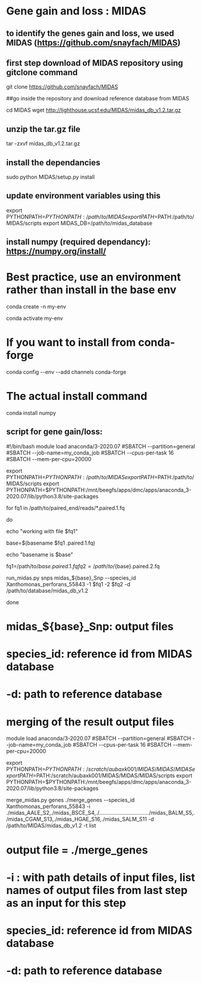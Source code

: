#        Gene gain and loss : MIDAS                       

## to identify the genes gain and loss, we used MIDAS (https://github.com/snayfach/MIDAS)
## first step download of MIDAS repository using gitclone command 

git clone https://github.com/snayfach/MIDAS

##go inside the repository and download reference database from MIDAS

cd MIDAS
wget http://lighthouse.ucsf.edu/MIDAS/midas_db_v1.2.tar.gz 

## unzip the tar.gz file

tar -zxvf midas_db_v1.2.tar.gz

## install the dependancies

sudo python MIDAS/setup.py install

## update environment variables using this

export PYTHONPATH=$PYTHONPATH:/path/to/MIDAS
export PATH=$PATH:/path/to/MIDAS/scripts
export MIDAS_DB=/path/to/midas_database

## install numpy (required dependancy): https://numpy.org/install/
# Best practice, use an environment rather than install in the base env

conda create -n my-env

conda activate my-env

# If you want to install from conda-forge

conda config --env --add channels conda-forge

# The actual install command

conda install numpy


## script for gene gain/loss: 

#!/bin/bash
module load anaconda/3-2020.07
#SBATCH --partition=general
#SBATCH --job-name=my_conda_job
#SBATCH --cpus-per-task 16
#SBATCH --mem-per-cpu=20000

export PYTHONPATH=$PYTHONPATH:/path/to/MIDAS
export PATH=$PATH:/path/to/MIDAS/scripts
export PYTHONPATH=$PYTHONPATH:/mnt/beegfs/apps/dmc/apps/anaconda_3-2020.07/lib/python3.8/site-packages

for fq1 in /path/to/paired_end/reads/*.paired.1.fq

do

echo "working with file $fq1"

base=$(basename $fq1 .paired.1.fq)

echo "basename is $base"

fq1=/path/to/${base}.paired.1.fq
fq2=/path/to/${base}.paired.2.fq

run_midas.py snps midas_${base}_Snp --species_id Xanthomonas_perforans_55843 -1 $fq1 -2 $fq2
-d /path/to/database/midas_db_v1.2

done
 
# midas_${base}_Snp: output files
# species_id: reference id from MIDAS database
# -d: path to reference database


# merging of the result output files

module load anaconda/3-2020.07
#SBATCH --partition=general
#SBATCH --job-name=my_conda_job
#SBATCH --cpus-per-task 16
#SBATCH --mem-per-cpu=20000

export PYTHONPATH=$PYTHONPATH:/scratch/aubaxk001/MIDAS/MIDAS/MIDAS
export PATH=$PATH:/scratch/aubaxk001/MIDAS/MIDAS/MIDAS/scripts
export PYTHONPATH=$PYTHONPATH:/mnt/beegfs/apps/dmc/apps/anaconda_3-2020.07/lib/python3.8/site-packages
 
merge_midas.py genes ./merge_genes --species_id Xanthomonas_perforans_55843 -i ./midas_AALE_S2,./midas_BSCE_S4,./................................./midas_BALM_S5,./midas_CGAM_S13,./midas_HGAE_S16,./midas_SALM_S11 -d /path/to/MIDAS/midas_db_v1.2 -t list


# output file = ./merge_genes
# -i : with path details of input files, list names of output files from last step as an input for this step
# species_id: reference id from MIDAS database
# -d: path to reference database





